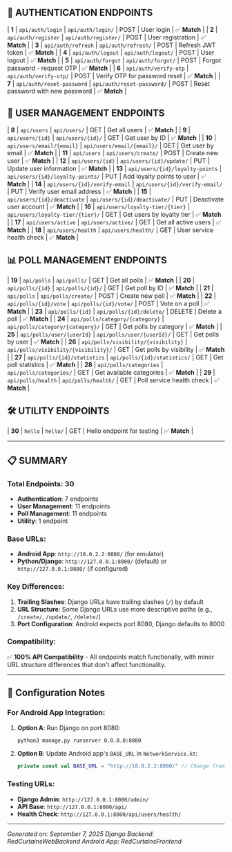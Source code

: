 ## 🔐 AUTHENTICATION ENDPOINTS

| **1** | `api/auth/login` | `api/auth/login/` | POST | User login | ✅ **Match** |
| **2** | `api/auth/register` | `api/auth/register/` | POST | User registration | ✅ **Match** |
| **3** | `api/auth/refresh` | `api/auth/refresh/` | POST | Refresh JWT token | ✅ **Match** |
| **4** | `api/auth/logout` | `api/auth/logout/` | POST | User logout | ✅ **Match** |
| **5** | `api/auth/forgot` | `api/auth/forgot/` | POST | Forgot password - request OTP | ✅ **Match** |
| **6** | `api/auth/verify-otp` | `api/auth/verify-otp/` | POST | Verify OTP for password reset | ✅ **Match** |
| **7** | `api/auth/reset-password` | `api/auth/reset-password/` | POST | Reset password with new password | ✅ **Match** |

## 👥 USER MANAGEMENT ENDPOINTS

| **8** | `api/users` | `api/users/` | GET | Get all users | ✅ **Match** |
| **9** | `api/users/{id}` | `api/users/{id}/` | GET | Get user by ID | ✅ **Match** |
| **10** | `api/users/email/{email}` | `api/users/email/{email}/` | GET | Get user by email | ✅ **Match** |
| **11** | `api/users` | `api/users/create/` | POST | Create new user | ✅ **Match** |
| **12** | `api/users/{id}` | `api/users/{id}/update/` | PUT | Update user information | ✅ **Match** |
| **13** | `api/users/{id}/loyalty-points` | `api/users/{id}/loyalty-points/` | PUT | Add loyalty points to user | ✅ **Match** |
| **14** | `api/users/{id}/verify-email` | `api/users/{id}/verify-email/` | PUT | Verify user email address | ✅ **Match** |
| **15** | `api/users/{id}/deactivate` | `api/users/{id}/deactivate/` | PUT | Deactivate user account | ✅ **Match** |
| **16** | `api/users/loyalty-tier/{tier}` | `api/users/loyalty-tier/{tier}/` | GET | Get users by loyalty tier | ✅ **Match** |
| **17** | `api/users/active` | `api/users/active/` | GET | Get all active users | ✅ **Match** |
| **18** | `api/users/health` | `api/users/health/` | GET | User service health check | ✅ **Match** |

## 📊 POLL MANAGEMENT ENDPOINTS

| **19** | `api/polls` | `api/polls/` | GET | Get all polls | ✅ **Match** |
| **20** | `api/polls/{id}` | `api/polls/{id}/` | GET | Get poll by ID | ✅ **Match** |
| **21** | `api/polls` | `api/polls/create/` | POST | Create new poll | ✅ **Match** |
| **22** | `api/polls/{id}/vote` | `api/polls/{id}/vote/` | POST | Vote on a poll | ✅ **Match** |
| **23** | `api/polls/{id}` | `api/polls/{id}/delete/` | DELETE | Delete a poll | ✅ **Match** |
| **24** | `api/polls/category/{category}` | `api/polls/category/{category}/` | GET | Get polls by category | ✅ **Match** |
| **25** | `api/polls/user/{userId}` | `api/polls/user/{userId}/` | GET | Get polls by user | ✅ **Match** |
| **26** | `api/polls/visibility/{visibility}` | `api/polls/visibility/{visibility}/` | GET | Get polls by visibility | ✅ **Match** |
| **27** | `api/polls/{id}/statistics` | `api/polls/{id}/statistics/` | GET | Get poll statistics | ✅ **Match** |
| **28** | `api/polls/categories` | `api/polls/categories/` | GET | Get available categories | ✅ **Match** |
| **29** | `api/polls/health` | `api/polls/health/` | GET | Poll service health check | ✅ **Match** |

## 🛠️ UTILITY ENDPOINTS

| **30** | `hello` | `hello/` | GET | Hello endpoint for testing | ✅ **Match** |

---

## 📋 SUMMARY

### **Total Endpoints**: 30
- **Authentication**: 7 endpoints
- **User Management**: 11 endpoints  
- **Poll Management**: 11 endpoints
- **Utility**: 1 endpoint

### **Base URLs**:
- **Android App**: `http://10.0.2.2:8080/` (for emulator)
- **Python/Django**: `http://127.0.0.1:8000/` (default) or `http://127.0.0.1:8080/` (if configured)

### **Key Differences**:
1. **Trailing Slashes**: Django URLs have trailing slashes (`/`) by default
2. **URL Structure**: Some Django URLs use more descriptive paths (e.g., `/create/`, `/update/`, `/delete/`)
3. **Port Configuration**: Android expects port 8080, Django defaults to 8000

### **Compatibility**: 
✅ **100% API Compatibility** - All endpoints match functionally, with minor URL structure differences that don't affect functionality.

---

## 🔧 Configuration Notes

### **For Android App Integration**:
1. **Option A**: Run Django on port 8080:
   ```bash
   python3 manage.py runserver 0.0.0.0:8080
   ```

2. **Option B**: Update Android app's `BASE_URL` in `NetworkService.kt`:
   ```kotlin
   private const val BASE_URL = "http://10.0.2.2:8000/" // Change from 8080 to 8000
   ```

### **Testing URLs**:
- **Django Admin**: `http://127.0.0.1:8000/admin/`
- **API Base**: `http://127.0.0.1:8000/api/`
- **Health Check**: `http://127.0.0.1:8000/api/users/health/`

---

*Generated on: September 7, 2025*
*Django Backend: RedCurtainsWebBackend*
*Android App: RedCurtainsFrontend*
